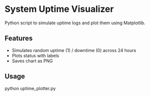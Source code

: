 # System Uptime Visualizer

Python script to simulate uptime logs and plot them using Matplotlib.

## Features
- Simulates random uptime (1) / downtime (0) across 24 hours
- Plots status with labels
- Saves chart as PNG

## Usage

python uptime_plotter.py
